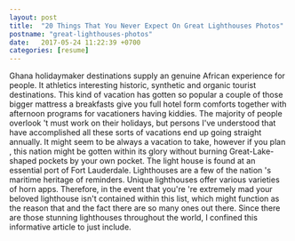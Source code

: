 ```yaml
---
layout: post
title:  "20 Things That You Never Expect On Great Lighthouses Photos"
postname: "great-lighthouses-photos"
date:   2017-05-24 11:22:39 +0700
categories: [resume]
---
```

Ghana holidaymaker destinations supply an genuine African experience for people. It athletics interesting historic, synthetic and organic tourist destinations. This kind of vacation has gotten so popular a couple of those bigger mattress a breakfasts give you full hotel form comforts together with afternoon programs for vacationers having kiddies. The majority of people overlook 't must work on their holidays, but persons I've understood that have accomplished all these sorts of vacations end up going straight annually. It might seem to be always a vacation to take, however if you plan , this nation might be gotten within its glory without burning Great-Lake-shaped pockets by your own pocket. The light house is found at an essential port of Fort Lauderdale. Lighthouses are a few of the nation 's maritime heritage of reminders. Unique lighthouses offer various varieties of horn apps. Therefore, in the event that you're 're extremely mad your beloved lighthouse isn't contained within this list, which might function as the reason that and the fact there are so many ones out there. Since there are those stunning lighthouses throughout the world, I confined this informative article to just include.
